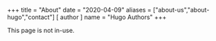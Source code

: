 +++
title = "About"
date = "2020-04-09"
aliases = ["about-us","about-hugo","contact"]
[ author ]
  name = "Hugo Authors"
+++

This page is not in-use.  